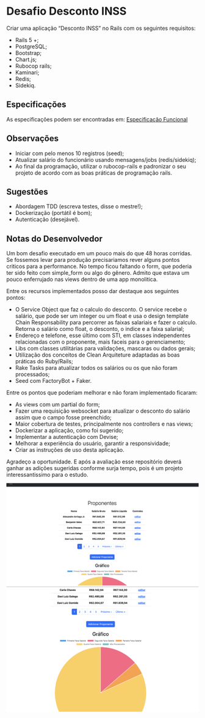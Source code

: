 # Desafio Desconto INSS

Criar uma aplicação “Desconto INSS” no Rails com os seguintes requisitos:

- Rails 5 +;
- PostgreSQL;
- Bootstrap;
- Chart.js;
- Rubocop rails;
- Kaminari;
- Redis;
- Sidekiq.

## Especificações

As especificações podem ser encontradas em: [Especificação Funcional](especificacoes.md)

## Observações

- Iniciar com pelo menos 10 registros (seed);
- Atualizar salário do funcionário usando mensagens/jobs (redis/sidekiq);
- Ao final da programação, utilizar o rubocop-rails e padronizar o seu
  projeto de acordo com as boas práticas de programação rails.

## Sugestões

- Abordagem TDD (escreva testes, disse o mestre!);
- Dockerização (portátil é bom);
- Autenticação (desejável).

## Notas do Desenvolvedor

Um bom desafio executado em um pouco mais do que 48 horas corridas. Se fossemos levar para produção precisariamos rever alguns pontos criticos para a performance. No tempo ficou faltando o form, que poderia ter sido feito com simple_form ou algo do gênero. Admito que estava um pouco enferrujado nas views dentro de uma app monolitica.

Entre os recursos implementados posso dar destaque aos seguintes pontos:

- O Service Object que faz o calculo do desconto. O service recebe o salário, que pode ser um integer ou um float e usa o design template Chain Responsability para percorrer as faixas salariais e fazer o calculo. Retorna o salário como float, o desconto, o indice e a faixa salarial;
- Endereço e telefone, esse último com STI, em classes independentes relacionadas com o proponente, mais faceis para o gerenciamento;
- Libs com classes utilitárias para validações, mascaras ou dados gerais;
- Utilização dos conceitos de Clean Arquiteture adaptadas as boas práticas do Ruby/Rails;
- Rake Tasks para atualizar todos os salários ou os que não foram processados;
- Seed com FactoryBot + Faker.

Entre os pontos que poderiam melhorar e não foram implementado ficaram:

- As views com um partial do form;
- Fazer uma requisição websocket para atualizar o desconto do salário assim que o campo fosse preenchido;
- Maior cobertura de testes, principalmente nos controllers e nas views;
- Dockerizar a aplicação, como foi sugerido;
- Implementar a autenticação com Devise;
- Melhorar a experiência do usuário, garantir a responsividade;
- Criar as instruções de uso desta aplicação.

Agradeço a oportunidade. E após a avaliação esse repositório deverá ganhar as adições sugeridas conforme surja tempo, pois é um projeto interessantissimo para o estudo.

![Proponentes](readme/proponentes.png)
![Grafico](readme/grafico.png)
